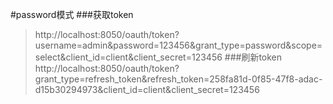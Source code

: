 #password模式
###获取token
>http://localhost:8050/oauth/token?username=admin&password=123456&grant_type=password&scope=select&client_id=client&client_secret=123456
###刷新token
>http://localhost:8050/oauth/token?grant_type=refresh_token&refresh_token=258fa81d-0f85-47f8-adac-d15b30294973&client_id=client&client_secret=123456